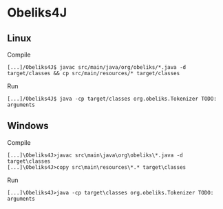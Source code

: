 Obeliks4J
===

Linux
---

Compile
```
[...]/Obeliks4J$ javac src/main/java/org/obeliks/*.java -d target/classes && cp src/main/resources/* target/classes
```

Run
```
[...]/Obeliks4J$ java -cp target/classes org.obeliks.Tokenizer TODO: arguments
```

Windows
---

Compile
```
[...]\Obeliks4J>javac src\main\java\org\obeliks\*.java -d target\classes
[...]\Obeliks4J>copy src\main\resources\*.* target\classes
```

Run
```
[...]\Obeliks4J>java -cp target\classes org.obeliks.Tokenizer TODO: arguments
```